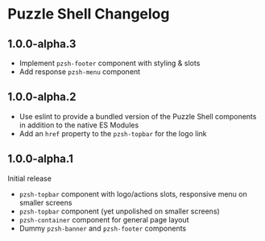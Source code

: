 # Puzzle Shell Changelog

## 1.0.0-alpha.3

- Implement `pzsh-footer` component with styling & slots
- Add response `pzsh-menu` component

## 1.0.0-alpha.2

- Use eslint to provide a bundled version of the Puzzle Shell components in addition to the native ES Modules
- Add an `href` property to the `pzsh-topbar` for the logo link

## 1.0.0-alpha.1

Initial release

- `pzsh-topbar` component with logo/actions slots, responsive menu on smaller screens
- `pzsh-topbar` component (yet unpolished on smaller screens)
- `pzsh-container` component for general page layout
- Dummy `pzsh-banner` and `pzsh-footer` components
